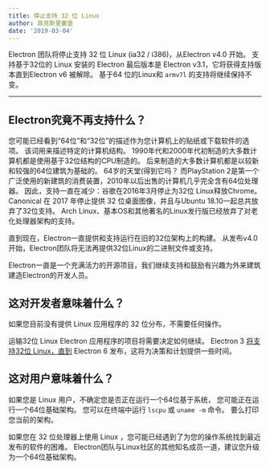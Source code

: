 ```yaml
---
title: 停止支持 32 位 Linux
author: 菲克斯里塞堡
date: '2019-03-04'
---
```


Electron 团队将停止支持 32 位 Linux (ia32 / i386)，从Electron v4.0 开始。 支持基于32位的 Linux 安装的 Electron 最后版本是 Electron v3.1，它将获得支持版本直到Electron v6 被解除。 基于64 位的Linux和 `armv7l` 的支持将继续保持不变。

---

## Electron究竟不再支持什么？

您可能已经看到“64位”和“32位”的描述作为您计算机上的贴纸或下载软件的选项。 该词用来描述特定的计算机结构。 1990年代和2000年代初制造的大多数计算机都是使用基于32位结构的CPU制造的。 后来制造的大多数计算机都是以较新和较强的64位建筑为基础的。 64岁的天堂(得到它吗？ 而PlayStation 2是第一个广泛使用的新建筑的消费装置，2010年以后出售的计算机几乎完全含有64位处理器。 因此，支持一直在减少：谷歌在2016年3月停止为32位 Linux释放Chrome。 Canonical 在 2017 年停止提供 32 位桌面图像，并且与Ubuntu 18.10一起总共放弃了32位支持。 Arch Linux、基本OS和其他著名的Linux发行版已经放弃了对老化处理器架构的支持。

直到现在，Electron一直提供和支持运行在旧的32位架构上的构建。 从发布v4.0 开始，Electron团队将无法再提供32位Linux的二进制文件或支持。

Electron一直是一个充满活力的开源项目，我们继续支持和鼓励有兴趣为外来建筑建造Electron的开发人员。

## 这对开发者意味着什么？

如果您目前没有提供 Linux 应用程序的 32 位分布，不需要任何操作。

运输32位 Linux Electron 应用程序的项目将需要决定如何继续。 Electron 3 [将支持32位 Linux，直到](https://electronjs.org/docs/tutorial/support#supported-versions) Electron 6 发布，这将为决策和计划提供一些时间。

## 这对用户意味着什么？

如果您是 Linux 用户，不确定您是否正在运行一个64位基于系统， 您可能正在运行一个64位基础架构。 您可以在终端中运行 `lscpu` 或 `uname -m` 命令。 要么打印您当前的架构。

如果您在 32 位处理器上使用 Linux ，您可能已经遇到了为您的操作系统找到最近发布的软件的困难。 Electron团队与Linux社区的其他知名成员一道，建议您升级为一个64位基础架构。
